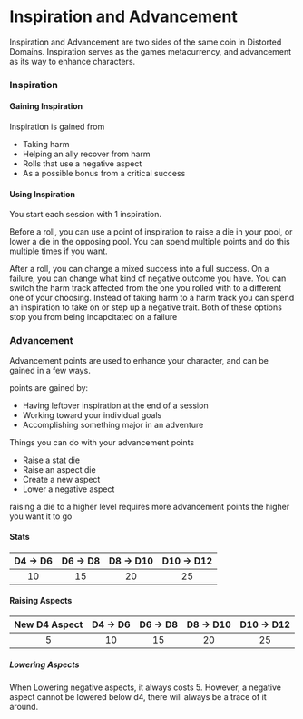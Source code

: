 # Inspiration and Advancement

Inspiration and Advancement are two sides of the same coin in Distorted Domains. Inspiration serves as the games metacurrency, and advancement as its way to enhance characters. 

### Inspiration

#### Gaining Inspiration

Inspiration is gained from
- Taking harm
- Helping an ally recover from harm
- Rolls that use a negative aspect
- As a possible bonus from a critical success

#### Using Inspiration

You start each session with 1 inspiration. 

Before a roll, you can use a point of inspiration to raise a die in your pool, or lower a die in the opposing pool. You can spend multiple points and do this multiple times if you want.

After a roll, you can change a mixed success into a full success. On a failure, you can change what kind of negative outcome you have. You can switch the harm track affected from the one you rolled with to a different one of your choosing. Instead of taking harm to a harm track you can spend an inspiration to take on or step up a negative trait. Both of these options stop you from being incapcitated on a failure

### Advancement

Advancement points are used to enhance your character, and can be gained in a few ways.

points are gained by:
- Having leftover inspiration at the end of a session
- Working toward your individual goals
- Accomplishing something major in an adventure

Things you can do with your advancement points
- Raise a stat die
- Raise an aspect die
- Create a new aspect
- Lower a negative aspect

raising a die to a higher level requires more advancement points the higher you want it to go

#### Stats

 D4 -> D6 | D6 -> D8 | D8 -> D10 | D10 -> D12
 :------: | :------: | :-------: | :--------:
 10       | 15       | 20        | 25

#### Raising Aspects

New D4 Aspect | D4 -> D6 | D6 -> D8 | D8 -> D10 | D10 -> D12
:-----------: | :------: | :------: | :-------: | :--------:
5             | 10       | 15       | 20        | 25

##### Lowering Aspects

When Lowering negative aspects, it always costs 5. However, a negative aspect cannot be lowered below d4, there will always be a trace of it around.
